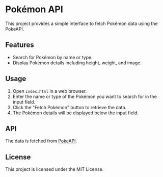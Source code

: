 # Pokémon API

This project provides a simple interface to fetch Pokémon data using the PokeAPI.

## Features

- Search for Pokémon by name or type.
- Display Pokémon details including height, weight, and image.

## Usage

1. Open `index.html` in a web browser.
2. Enter the name or type of the Pokémon you want to search for in the input field.
3. Click the "Fetch Pokémon" button to retrieve the data.
4. The Pokémon details will be displayed below the input field.

## API

The data is fetched from [PokeAPI](https://pokeapi.co/).

## License

This project is licensed under the MIT License.
